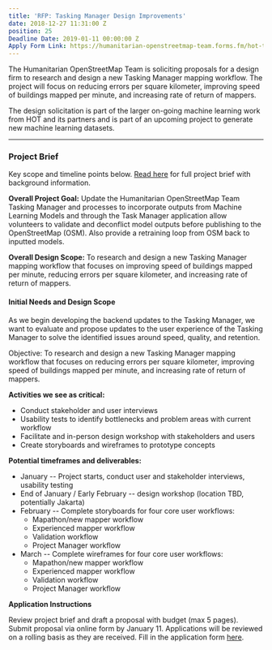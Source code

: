 ```yaml
---
title: 'RFP: Tasking Manager Design Improvements'
date: 2018-12-27 11:31:00 Z
position: 25
Deadline Date: 2019-01-11 00:00:00 Z
Apply Form Link: https://humanitarian-openstreetmap-team.forms.fm/hot-tech-submission/
---
```


The Humanitarian OpenStreetMap Team is soliciting proposals for a design firm to research and design a new Tasking Manager mapping workflow. The project will focus on reducing errors per square kilometer, improving speed of buildings mapped per minute, and increasing rate of return of mappers.

The design solicitation is part of the larger on-going machine learning work from HOT and its partners and is part of an upcoming project to generate new machine learning datasets. 

****

### Project Brief

Key scope and timeline points below. [Read here](https://docs.google.com/document/d/1SE1-M5FWuI4Rl4RHIQSRyoVB6j43f3T2eNsUFS_I6yo/edit?usp=sharing) for full project brief with background information. 

**Overall Project Goal:** Update the Humanitarian OpenStreetMap Team Tasking Manager and processes to incorporate outputs from Machine Learning Models and through the Task Manager application allow volunteers to validate and deconflict model outputs before publishing to the OpenStreetMap (OSM). Also provide a retraining loop from OSM back to inputted models.

**Overall Design Scope:** To research and design a new Tasking Manager mapping workflow that focuses on improving speed of buildings mapped per minute, reducing errors per square kilometer, and increasing rate of return of mappers. 

#### Initial Needs and Design Scope
As we begin developing the backend updates to the Tasking Manager, we want to evaluate and propose updates to the user experience of the Tasking Manager to solve the identified issues around speed, quality, and retention.

Objective: To research and design a new Tasking Manager mapping workflow that focuses on reducing errors per square kilometer, improving speed of buildings mapped per minute, and increasing rate of return of mappers.

**Activities we see as critical:**
* Conduct stakeholder and user interviews
* Usability tests to identify bottlenecks and problem areas with current workflow
* Facilitate and in-person design workshop with stakeholders and users
* Create storyboards and wireframes to prototype concepts

**Potential timeframes and deliverables:** 
* January -- Project starts, conduct user and stakeholder interviews, usability testing
* End of January / Early February -- design workshop (location TBD, potentially Jakarta)
* February -- Complete storyboards for four core user workflows: 
  - Mapathon/new mapper workflow
  - Experienced mapper workflow
  - Validation workflow
  - Project Manager workflow
* March -- Complete wireframes for four core user workflows:
  - Mapathon/new mapper workflow
  - Experienced mapper workflow
  - Validation workflow
  - Project Manager workflow

**Application Instructions**

Review project brief and draft a proposal with budget (max 5 pages). Submit proposal via online form by January 11. Applications will be reviewed on a rolling basis as they are received. Fill in the application form [here](https://humanitarian-openstreetmap-team.forms.fm/hot-tech-submission/).
